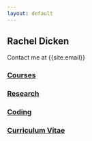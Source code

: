 ```yaml
---
layout: default
---
```



## Rachel Dicken

Contact me at {{site.email}}

### [Courses]({{site.baseurl}}/courses/index.html)
### [Research]({{site.baseurl}}/research/index.html)
### [Coding]({{site.baseurl}}/coding/index.html)
### [Curriculum Vitae]({{site.baseurl}}/cv.pdf)

